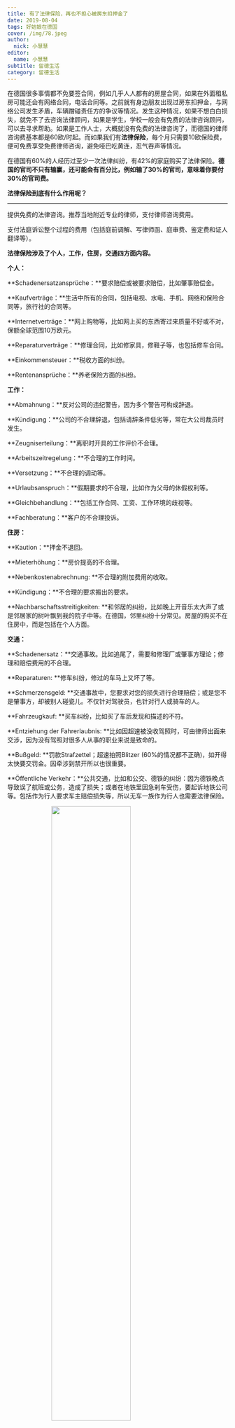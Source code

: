 ```yaml
---
title: 有了法律保险，再也不担心被房东扣押金了
date: 2019-08-04
tags: 好姑娘在德国
cover: /img/78.jpeg
author: 
  nick: 小慧慧
editor: 
  name: 小慧慧
subtitle: 留德生活
category: 留德生活
---
```


在德国很多事情都不免要签合同，例如几乎人人都有的房屋合同，如果在外面租私房可能还会有网络合同，电话合同等。之前就有身边朋友出现过房东扣押金，与网络公司发生矛盾，车辆蹭碰责任方的争议等情况。发生这种情况，如果不想白白损失，就免不了去咨询法律顾问，如果是学生，学校一般会有免费的法律咨询顾问，可以去寻求帮助。如果是工作人士，大概就没有免费的法律咨询了，而德国的律师咨询费基本都是60欧/时起。而如果我们有**法律保险**，每个月只需要10欧保险费，便可免费享受免费律师咨询，避免哑巴吃黄连，忍气吞声等情况。



在德国有60%的人经历过至少一次法律纠纷，有42%的家庭购买了法律保险。**德国的官司不只有输赢，还可能会有百分比，例如输了30%的官司，意味着你要付30%的官司费。**



**法律保险到底有什么作用呢？**

****

提供免费的法律咨询。推荐当地附近专业的律师，支付律师咨询费用。

支付法庭诉讼整个过程的费用（包括庭前调解、写律师函、庭审费、鉴定费和证人翻译等）。



**法律保险涉及了个人，工作，住房，交通四方面内容。**



**个人：**

**Schadenersatzansprüche：**要求赔偿或被要求赔偿，比如肇事赔偿金。

**Kaufverträge：**生活中所有的合同，包括电视、水电、手机、网络和保险合同等，旅行社的合同等。

**Internetverträge：**网上购物等，比如网上买的东西寄过来质量不好或不对，保额全球范围10万欧元。

**Reparaturverträge：**修理合同，比如修家具，修鞋子等，也包括修车合同。

**Einkommensteuer：**税收方面的纠纷。

**Rentenansprüche：**养老保险方面的纠纷。


**工作：**

**Abmahnung：**反对公司的违纪警告，因为多个警告可构成辞退。

**Kündigung：**公司的不合理辞退，包括请辞条件低劣等，常在大公司裁员时发生。

**Zeugniserteilung：**离职时开具的工作评价不合理。

**Arbeitszeitregelung：**不合理的工作时间。

**Versetzung：**不合理的调动等。

**Urlaubsanspruch：**假期要求的不合理，比如作为父母的休假权利等。

**Gleichbehandlung：**包括工作合同、工资、工作环境的歧视等。

**Fachberatung：**客户的不合理投诉。



**住房：**

**Kaution：**押金不退回。

**Mieterhöhung：**房价提高的不合理。

**Nebenkostenabrechnung: **不合理的附加费用的收取。

**Kündigung：**不合理的要求搬出的要求。

**Nachbarschaftsstreitigkeiten: **和邻居的纠纷，比如晚上开音乐太大声了或是邻居家的树叶飘到我的院子中等。在德国，邻里纠纷十分常见。房屋的购买不在住房中，而是包括在个人方面。



**交通：**

**Schadenersatz：**交通事故。比如追尾了，需要和修理厂或肇事方理论；修理和赔偿费用的不合理。

**Reparaturen: **修车纠纷，修过的车马上又坏了等。

**Schmerzensgeld: **交通事故中，您要求对您的损失进行合理赔偿；或是您不是肇事方，却被别人碰瓷儿。不仅针对驾驶员，也针对行人或骑车的人。

**Fahrzeugkauf: **买车纠纷，比如买了车后发现和描述的不符。

**Entziehung der Fahrerlaubnis: **比如因超速被没收驾照时，可由律师出面来交涉，因为没有驾照对很多人从事的职业来说是致命的。

**Bußgeld: **罚款Strafzettel；超速拍照Blitzer (60%的情况都不正确)，如开得太快要交罚金。因牵涉到禁开所以也很重要。

**Öffentliche Verkehr：**公共交通，比如和公交、德铁的纠纷：因为德铁晚点导致误了航班或公务，造成了损失；或者在地铁里因急刹车受伤，要起诉地铁公司等。包括作为行人要求车主赔偿损失等，所以无车一族作为行人也需要法律保险。

<img src="https://mmbiz.qpic.cn/mmbiz_jpg/rW3MWnUicJ7drK27QiawVRuZzKUY7QdRrHuE1NeMia3nF1dGWFQCwtR1QBLA0CVmAnJ7G23QKBs3MYwK1zBhaCObA/640?wx_fmt=jpeg" style=" display: block; margin: 0 auto; width: 60%; height: 60%; "/>



大家如果在生活中遇到上诉四方面的问题，都可以靠法律保险来维护自己的权益。下面给大家推荐一家我了解的法律公司“**D.A.S法律保险**”。



**D.A.S.法律保险：**

这家法律保险公司成立于1928，是一家具有丰富经验，良好口碑的保险公司，主要具有以下几大优势：

1. 因公司成立于早期，使其长期积累而了解了各个不同领域的专长律师，有更好和丰富的资源，从而提高官司胜诉的可能性，将打官司的胜率从自己请律师的40%提高到80%。

2. 提供第一时间的专业咨询电话，具备专业知识。也可推荐附近律师，进行一对一咨询。

3. 该公司历年来获奖不断，针对家庭和个人的法律保险在2017年8月获得了Stiftung Warentest获得了 1.6的高分（评分最高就是1.6），再一次从130多个Tarif中胜出成为Testsieger。

<img src="https://mmbiz.qpic.cn/mmbiz_png/rW3MWnUicJ7drK27QiawVRuZzKUY7QdRrHS5zecAWslickpiccjWtDOGShjBeeibXvKtFR9dsN5rhOXgv4hSNtriaDog/640?wx_fmt=png" style=" display: block; margin: 0 auto; width: 60%; height: 60%; "/>



各位小伙伴在德国签合同时一定要谨慎为上，了解清楚合同上的各个条款。身边已经有好几个朋友吃过合同亏了，倘若一旦发生问题，可寻求专业人员，切勿吃哑巴亏。

